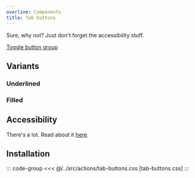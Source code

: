 ```yaml
---
overline: Components
title: Tab buttons
---
```


<script setup>
	import {ref,onMounted} from 'vue'
	import Example from "../../.vitepress/theme/app/components/Example.vue"
	import Baseline from "../../.vitepress/theme/app/components/Baseline.vue"
	import Alert from "../../.vitepress/theme/app/components/Alert.vue";
</script>

<div class="not-rich-text">
<Alert title="Can't I just use Toggle button group?" severity="ok" variant="outlined">

<div class="rich-text">

<p>Sure, why not? Just don't forget the accessibility stuff.</p>

<a href="/components/actions/toggle-button-group">Toggle button group</a>

</div>
</Alert>

</div>

## Variants

### Underlined

<Example>
<template #example>
<nav class="tabs underlined">
<div
    role="tablist"
    aria-label="Underlined tabs"
  >
    <button
      id="underlined-tab-1"
      role="tab"
      aria-controls="tabpanel-1"
      aria-selected="true"
    >
      Profile
    </button>
    <button
      id="underlined-tab-2"
      role="tab"
      aria-controls="tabpanel-2"
    >
      Settings
    </button>
    <button
      id="underlined-tab-3"
      role="tab"
      aria-controls="tabpanel-3"
    >
      Notifications
    </button>
  </div>
</nav>
</template>
<template #code>

</template>
</Example>

### Filled

<Example>
<template #example>
<nav class="tabs filled">
<div
    role="tablist"
    aria-label="Filled tabs"
  >
    <button
      id="filled-tab-1"
      role="tab"
      aria-controls="tabpanel-1"
      aria-selected="true"
    >
      Korg
    </button>
    <button
      id="filled-tab-2"
      role="tab"
      aria-controls="tabpanel-2"
    >
      Yamaha
    </button>
    <button
      id="filled-tab-3"
      role="tab"
      aria-controls="tabpanel-3"
    >
      Roland
    </button>
  </div>
</nav>
</template>
<template #code>

</template>
</Example>

## Accessibility

There's a lot. Read about it [here](https://www.w3.org/WAI/ARIA/apg/patterns/tabs/examples/tabs-automatic/#accessibilityfeatures).

## Installation

::: code-group
<<< @/../src/actions/tab-buttons.css [tab-buttons.css]
:::
